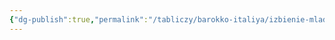 ```yaml
---
{"dg-publish":true,"permalink":"/tabliczy/barokko-italiya/izbienie-mladenczev/","dgPassFrontmatter":true}
---
```




